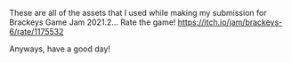 These are all of the assets that I used while making my submission for Brackeys Game Jam 2021.2...
Rate the game!
https://itch.io/jam/brackeys-6/rate/1175532

Anyways, have a good day!
